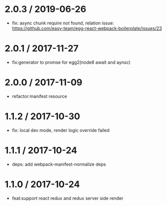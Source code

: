
2.0.3 / 2019-06-26
==================

  * fix: async chunk require not found, relation issue: https://github.com/easy-team/egg-react-webpack-boilerplate/issues/23

2.0.1 / 2017-11-27
==================

  * fix:generator to promse for egg2(node8 await and aynsc)

2.0.0 / 2017-11-09
==================

  * refactor:manifest resource

1.1.2 / 2017-10-30
==================

 * fix: local dev mode, render logic override failed

1.1.1 / 2017-10-24
==================

  * deps: add webpack-manifest-normalize deps

1.1.0 / 2017-10-24
==================

 * feat:support react redux and redux server side render
